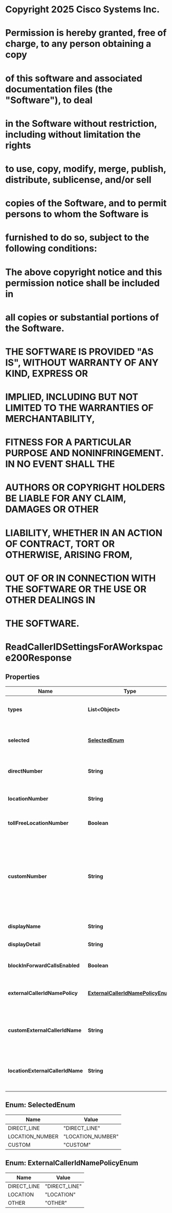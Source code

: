 <!--  Copyright 2025 Cisco Systems Inc.

Permission is hereby granted, free of charge, to any person obtaining a copy
of this software and associated documentation files (the "Software"), to deal
in the Software without restriction, including without limitation the rights
to use, copy, modify, merge, publish, distribute, sublicense, and/or sell
copies of the Software, and to permit persons to whom the Software is
furnished to do so, subject to the following conditions:

The above copyright notice and this permission notice shall be included in
all copies or substantial portions of the Software.

THE SOFTWARE IS PROVIDED "AS IS", WITHOUT WARRANTY OF ANY KIND, EXPRESS OR
IMPLIED, INCLUDING BUT NOT LIMITED TO THE WARRANTIES OF MERCHANTABILITY,
FITNESS FOR A PARTICULAR PURPOSE AND NONINFRINGEMENT. IN NO EVENT SHALL THE
AUTHORS OR COPYRIGHT HOLDERS BE LIABLE FOR ANY CLAIM, DAMAGES OR OTHER
LIABILITY, WHETHER IN AN ACTION OF CONTRACT, TORT OR OTHERWISE, ARISING FROM,
OUT OF OR IN CONNECTION WITH THE SOFTWARE OR THE USE OR OTHER DEALINGS IN
THE SOFTWARE.-->
# Copyright 2025 Cisco Systems Inc.
#
# Permission is hereby granted, free of charge, to any person obtaining a copy
# of this software and associated documentation files (the "Software"), to deal
# in the Software without restriction, including without limitation the rights
# to use, copy, modify, merge, publish, distribute, sublicense, and/or sell
# copies of the Software, and to permit persons to whom the Software is
# furnished to do so, subject to the following conditions:
#
# The above copyright notice and this permission notice shall be included in
# all copies or substantial portions of the Software.
#
# THE SOFTWARE IS PROVIDED "AS IS", WITHOUT WARRANTY OF ANY KIND, EXPRESS OR
# IMPLIED, INCLUDING BUT NOT LIMITED TO THE WARRANTIES OF MERCHANTABILITY,
# FITNESS FOR A PARTICULAR PURPOSE AND NONINFRINGEMENT. IN NO EVENT SHALL THE
# AUTHORS OR COPYRIGHT HOLDERS BE LIABLE FOR ANY CLAIM, DAMAGES OR OTHER
# LIABILITY, WHETHER IN AN ACTION OF CONTRACT, TORT OR OTHERWISE, ARISING FROM,
# OUT OF OR IN CONNECTION WITH THE SOFTWARE OR THE USE OR OTHER DEALINGS IN
# THE SOFTWARE.



# ReadCallerIDSettingsForAWorkspace200Response


## Properties

| Name | Type | Description | Notes |
|------------ | ------------- | ------------- | -------------|
|**types** | **List&lt;Object&gt;** | Allowed types for the &#x60;selected&#x60; field. This field is read-only and cannot be modified. |  |
|**selected** | [**SelectedEnum**](#SelectedEnum) | Which type of outgoing Caller ID will be used. This setting is for the number portion. |  |
|**directNumber** | **String** | Direct number which will be shown if &#x60;DIRECT_LINE&#x60; is selected. |  |
|**locationNumber** | **String** | Location number which will be shown if &#x60;LOCATION_NUMBER&#x60; is selected |  |
|**tollFreeLocationNumber** | **Boolean** | Flag to indicate if the location number is toll-free number. |  |
|**customNumber** | **String** | Custom number which will be shown if CUSTOM is selected. This value must be a number from the workspace&#39;s location or from another location with the same country, PSTN provider, and zone (only applicable for India locations) as the workspace&#39;s location. |  [optional] |
|**displayName** | **String** | Workspace&#39;s caller ID display name. |  |
|**displayDetail** | **String** | Workspace&#39;s caller ID display details. Default is &#x60;.&#x60;. |  |
|**blockInForwardCallsEnabled** | **Boolean** | Block this workspace&#39;s identity when receiving a call. |  |
|**externalCallerIdNamePolicy** | [**ExternalCallerIdNamePolicyEnum**](#ExternalCallerIdNamePolicyEnum) | Designates which type of External Caller ID Name policy is used. Default is &#x60;DIRECT_LINE&#x60;. |  |
|**customExternalCallerIdName** | **String** | Custom external caller ID name which will be shown if external caller ID name policy is &#x60;OTHER&#x60;. |  [optional] |
|**locationExternalCallerIdName** | **String** | Location&#39;s external caller ID name which will be shown if external caller ID name policy is &#x60;LOCATION&#x60;. |  |



## Enum: SelectedEnum

| Name | Value |
|---- | -----|
| DIRECT_LINE | &quot;DIRECT_LINE&quot; |
| LOCATION_NUMBER | &quot;LOCATION_NUMBER&quot; |
| CUSTOM | &quot;CUSTOM&quot; |



## Enum: ExternalCallerIdNamePolicyEnum

| Name | Value |
|---- | -----|
| DIRECT_LINE | &quot;DIRECT_LINE&quot; |
| LOCATION | &quot;LOCATION&quot; |
| OTHER | &quot;OTHER&quot; |



